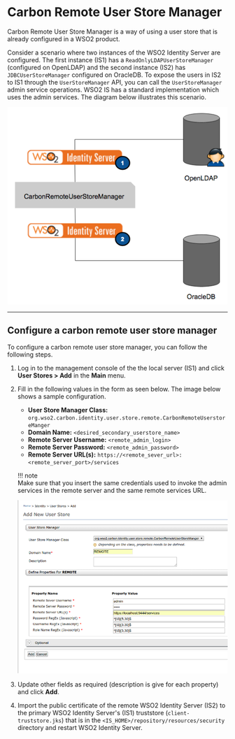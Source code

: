 # Carbon Remote User Store Manager

Carbon Remote User Store Manager is a way of using a user store that is already configured in a WSO2 product.

Consider a scenario where two instances of the WSO2 Identity Server are configured. The first instance (IS1) has a `ReadOnlyLDAPUserStoreManager` (configured on OpenLDAP) and the second instance (IS2) has `JDBCUserStoreManager` configured on OracleDB. To expose the users in IS2 to IS1 through the `UserStoreManager` API, you can call the `UserStoreManager` admin service operations. WSO2 IS has a standard implementation which uses the admin services. The diagram below illustrates this scenario.

![Carbon remote user store manager scenario](../../assets/img/guides/carbon-remote-user-store-manager.png)

---

## Configure a carbon remote user store manager 

To configure a carbon remote user store manager, you can follow the following steps.

1.  Log in to the management console of the the local server (IS1) and click **User Stores > Add** in the **Main** menu.

2.  Fill in the following values in the form as seen below. The image below shows a sample configuration.
    -   **User Store Manager Class:** `org.wso2.carbon.identity.user.store.remote.CarbonRemoteUserstoreManger`
    -   **Domain Name:** `<desired_secondary_userstore_name>`
    -   **Remote Server Username:** `<remote_admin_login>`
    -   **Remote Server Password:** `<remote_admin_password>`
    -   **Remote Server URL(s):** `https://<remote_sever_url>:<remote_server_port>/services`   

    !!! note        
        Make sure that you insert the same credentials used to invoke the admin services in the remote server and the same remote services URL.
        

    ![Add new user store](../../assets/img/extend/add-new-user-store.png) 

3.  Update other fields as required (description is give for each property) and click **Add**.

4.  Import the public certificate of the remote WSO2 Identity Server (IS2) to the primary WSO2 Identity Server's (IS1) truststore (`client-truststore.jks`) that is in the `<IS_HOME>/repository/resources/security` directory and restart WSO2 Identity Server.